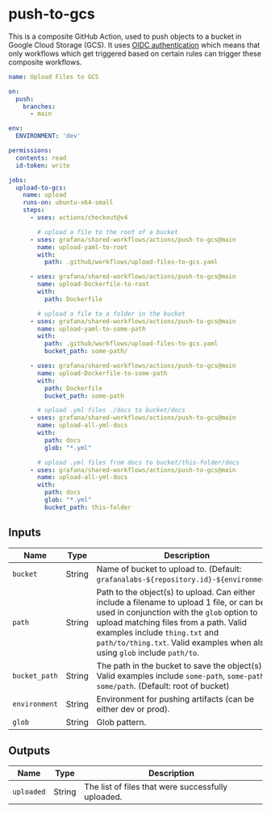 # push-to-gcs

This is a composite GitHub Action, used to push objects to a bucket in Google Cloud Storage (GCS).
It uses [OIDC authentication](https://docs.github.com/en/actions/deployment/security-hardening-your-deployments/about-security-hardening-with-openid-connect)
which means that only workflows which get triggered based on certain rules can
trigger these composite workflows.

```yaml
name: Upload Files to GCS

on:
  push:
    branches:
      - main

env:
  ENVIRONMENT: 'dev'

permissions:
  contents: read
  id-token: write

jobs:
  upload-to-gcs:
    name: upload
    runs-on: ubuntu-x64-small
    steps:
      - uses: actions/checkout@v4

        # upload a file to the root of a bucket
      - uses: grafana/shared-workflows/actions/push-to-gcs@main
        name: upload-yaml-to-root
        with:
          path: .github/workflows/upload-files-to-gcs.yaml

      - uses: grafana/shared-workflows/actions/push-to-gcs@main
        name: upload-Dockerfile-to-root
        with:
          path: Dockerfile

        # upload a file to a folder in the bucket
      - uses: grafana/shared-workflows/actions/push-to-gcs@main
        name: upload-yaml-to-some-path
        with:
          path: .github/workflows/upload-files-to-gcs.yaml
          bucket_path: some-path/

      - uses: grafana/shared-workflows/actions/push-to-gcs@main
        name: upload-Dockerfile-to-some-path
        with:
          path: Dockerfile
          bucket_path: some-path

        # upload .yml files ./docs to bucket/docs
      - uses: grafana/shared-workflows/actions/push-to-gcs@main
        name: upload-all-yml-docs
        with:
          path: docs
          glob: "*.yml"

        # upload .yml files from docs to bucket/this-folder/docs
      - uses: grafana/shared-workflows/actions/push-to-gcs@main
        name: upload-all-yml-docs
        with:
          path: docs
          glob: "*.yml"
          bucket_path: this-folder
```

## Inputs

| Name          | Type   | Description                                                                                                                                                                                                                                                                                      |
|---------------|--------|--------------------------------------------------------------------------------------------------------------------------------------------------------------------------------------------------------------------------------------------------------------------------------------------------|
| `bucket`      | String | Name of bucket to upload to. (Default: `grafanalabs-${repository.id}-${environment}`)                                                                                                                                                                                                            |
| `path`        | String | Path to the object(s) to upload. Can either include a filename to upload 1 file, or can be used in conjunction with the `glob` option to upload matching files from a path. Valid examples include `thing.txt` and `path/to/thing.txt`. Valid examples when also using `glob` include `path/to`. |
| `bucket_path` | String | The path in the bucket to save the object(s). Valid examples include `some-path`, `some-path/`, `some/path`. (Default: root of bucket)                                                                                                                                                           |
| `environment` | String | Environment for pushing artifacts (can be either dev or prod).                                                                                                                                                                                                                                   |
| `glob`        | String | Glob pattern.                                                                                                                                                                                                                                                                                    |

## Outputs

| Name       | Type   | Description                                        |
|------------|--------|----------------------------------------------------|
| `uploaded` | String | The list of files that were successfully uploaded. |
